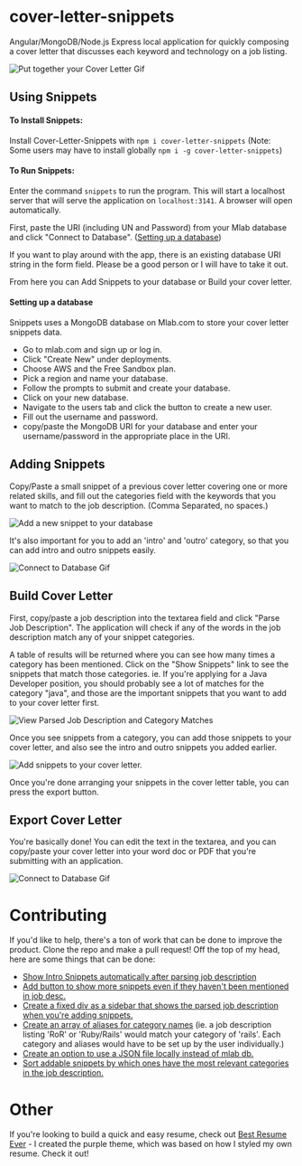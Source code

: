 # cover-letter-snippets
Angular/MongoDB/Node.js Express local application for quickly composing a cover letter that discusses each keyword and technology on a job listing.

![Put together your Cover Letter Gif](/readme-images/snippets-part-2.gif)


## Using Snippets

#### To Install Snippets:

Install Cover-Letter-Snippets with `npm i cover-letter-snippets`
(Note: Some users may have to install globally `npm i -g cover-letter-snippets`)

#### To Run Snippets:

Enter the command `snippets` to run the program. 
This will start a localhost server that will serve the application on `localhost:3141`. A browser will open automatically.

First, paste the URI (including UN and Password) from your Mlab database and click "Connect to Database". ([Setting up a database](https://github.com/mattcheah/cover-letter-snippets#setting-up-a-database))

If you want to play around with the app, there is an existing database URI string in the form field. Please be a good person or I will have to take it out. 

From here you can Add Snippets to your database or Build your cover letter. 

#### Setting up a database

Snippets uses a MongoDB database on Mlab.com to store your cover letter snippets data. 

- Go to mlab.com and sign up or log in.
- Click "Create New" under deployments.
- Choose AWS and the Free Sandbox plan.
- Pick a region and name your database.
- Follow the prompts to submit and create your database.
- Click on your new database.
- Navigate to the users tab and click the button to create a new user.
- Fill out the username and password.
- copy/paste the MongoDB URI for your database and enter your username/password in the appropriate place in the URI. 


## Adding Snippets

Copy/Paste a small snippet of a previous cover letter covering one or more related skills, and fill out the categories field with the keywords that you want to match to the job description. (Comma Separated, no spaces.)

![Add a new snippet to your database](/readme-images/snippets-snippet.png)

It's also important for you to add an 'intro' and 'outro' category, so that you can add intro and outro snippets easily. 

![Connect to Database Gif](/readme-images/snippets-part-1.gif)

## Build Cover Letter

First, copy/paste a job description into the textarea field and click "Parse Job Description". The application will check if any of the words in the job description match any of your snippet categories.

A table of results will be returned where you can see how many times a category has been mentioned. Click on the "Show Snippets" link to see the snippets that match those categories. ie. If you're applying for a Java Developer position, you should probably see a lot of matches for the category "java", and those are the important snippets that you want to add to your cover letter first.  

![View Parsed Job Description and Category Matches](/readme-images/snippets-results.png)

Once you see snippets from a category, you can add those snippets to your cover letter, and also see the intro and outro snippets you added earlier. 

![Add snippets to your cover letter.](/readme-images/snippets-outro.png)
 
Once you're done arranging your snippets in the cover letter table, you can press the export button.  

## Export Cover Letter

You're basically done! You can edit the text in the textarea, and you can copy/paste your cover letter into your word doc or PDF that you're submitting with an application. 

![Connect to Database Gif](/readme-images/snippets-part-3.gif)


# Contributing

If you'd like to help, there's a ton of work that can be done to improve the product. Clone the repo and make a pull request! Off the top of my head, here are some things that can be done:

 - [Show Intro Snippets automatically after parsing job description](https://github.com/mattcheah/cover-letter-snippets/issues/1)
 - [Add button to show more snippets even if they haven't been mentioned in job desc.](https://github.com/mattcheah/cover-letter-snippets/issues/2)
 - [Create a fixed div as a sidebar that shows the parsed job description when you're adding snippets.](https://github.com/mattcheah/cover-letter-snippets/issues/4)
 - [Create an array of aliases for category names](https://github.com/mattcheah/cover-letter-snippets/issues/5) (ie. a job description listing 'RoR' or 'Ruby/Rails' would match your category of 'rails'. Each category and aliases would have to be set up by the user individually.)
 - [Create an option to use a JSON file locally instead of mlab db.](https://github.com/mattcheah/cover-letter-snippets/issues/3)
 - [Sort addable snippets by which ones have the most relevant categories in the job description.](https://github.com/mattcheah/cover-letter-snippets/issues/6)

# Other

If you're looking to build a quick and easy resume, check out [Best Resume Ever](https://github.com/salomonelli/best-resume-ever) - I created the purple theme, which was based on how I styled my own resume. Check it out!
